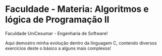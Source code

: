 # Faculdade - Materia: Algoritmos e lógica de Programação II

Faculdade UniCesumar - Engenharia de Software!

Aqui demostro minha evolução dentro da linguagem C, contendo diversos exercícios deste o básico a alguns mais complexos!
